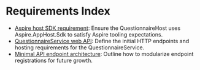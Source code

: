 # Requirements Index

- [Aspire host SDK requirement](AspireHostSdkRequirement.md): Ensure the QuestionnaireHost uses Aspire.AppHost.Sdk to satisfy Aspire tooling expectations.
- [QuestionnaireService web API](QuestionnaireServiceWebApi.md): Define the initial HTTP endpoints and hosting requirements for the QuestionnaireService.
- [Minimal API endpoint architecture](MinimalApiEndpointArchitecture.md): Outline how to modularize endpoint registrations for future growth.
